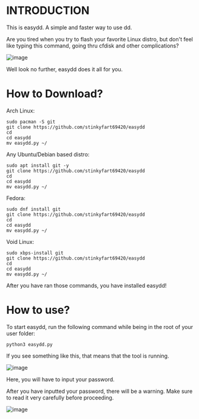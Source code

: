 # INTRODUCTION
This is easydd. A simple and faster way to use dd.

Are you tired when you try to flash your favorite Linux distro, but don't feel like typing this command, going thru cfdisk and other complications?

![image](https://github.com/user-attachments/assets/dc034c61-cfdd-4e08-b7b7-c43f06c1c8ff)

Well look no further, easydd does it all for you.

# How to Download?

Arch Linux:
```
sudo pacman -S git
git clone https://github.com/stinkyfart69420/easydd
cd
cd easydd
mv easydd.py ~/
```

Any Ubuntu/Debian based distro:
```
sudo apt install git -y
git clone https://github.com/stinkyfart69420/easydd
cd
cd easydd
mv easydd.py ~/
```

Fedora:
```
sudo dnf install git
git clone https://github.com/stinkyfart69420/easydd
cd
cd easydd
mv easydd.py ~/
```

Void Linux:
```
sudo xbps-install git
git clone https://github.com/stinkyfart69420/easydd
cd
cd easydd
mv easydd.py ~/
``` 

After you have ran those commands, you have installed easydd!

# How to use?

To start easydd, run the following command while being in the root of your user folder:
```
python3 easydd.py
```

If you see something like this, that means that the tool is running.

![image](https://github.com/user-attachments/assets/2658b139-d6fc-4777-8d54-41756b6581af)

Here, you will have to input your password. 

After you have inputted your password, there will be a warning. Make sure to read it very carefully before proceeding.

![image](https://github.com/user-attachments/assets/a97d3355-f639-4714-a4e6-f7245aaee336)

